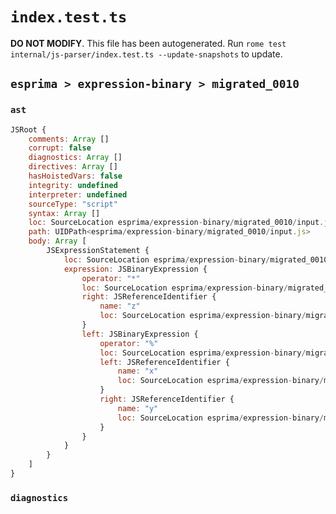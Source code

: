 # `index.test.ts`

**DO NOT MODIFY**. This file has been autogenerated. Run `rome test internal/js-parser/index.test.ts --update-snapshots` to update.

## `esprima > expression-binary > migrated_0010`

### `ast`

```javascript
JSRoot {
	comments: Array []
	corrupt: false
	diagnostics: Array []
	directives: Array []
	hasHoistedVars: false
	integrity: undefined
	interpreter: undefined
	sourceType: "script"
	syntax: Array []
	loc: SourceLocation esprima/expression-binary/migrated_0010/input.js 1:0-2:0
	path: UIDPath<esprima/expression-binary/migrated_0010/input.js>
	body: Array [
		JSExpressionStatement {
			loc: SourceLocation esprima/expression-binary/migrated_0010/input.js 1:0-1:9
			expression: JSBinaryExpression {
				operator: "*"
				loc: SourceLocation esprima/expression-binary/migrated_0010/input.js 1:0-1:9
				right: JSReferenceIdentifier {
					name: "z"
					loc: SourceLocation esprima/expression-binary/migrated_0010/input.js 1:8-1:9 (z)
				}
				left: JSBinaryExpression {
					operator: "%"
					loc: SourceLocation esprima/expression-binary/migrated_0010/input.js 1:0-1:5
					left: JSReferenceIdentifier {
						name: "x"
						loc: SourceLocation esprima/expression-binary/migrated_0010/input.js 1:0-1:1 (x)
					}
					right: JSReferenceIdentifier {
						name: "y"
						loc: SourceLocation esprima/expression-binary/migrated_0010/input.js 1:4-1:5 (y)
					}
				}
			}
		}
	]
}
```

### `diagnostics`

```

```
